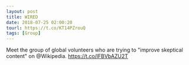 ```yaml
---
layout: post
title: WIRED
date: 2018-07-25 02:00:20
tourl: https://t.co/KT14PZrouQ
tags: [Group]
---
```

Meet the group of global volunteers who are trying to "improve skeptical content" on @Wikipedia. https://t.co/lFBVbAZU2T